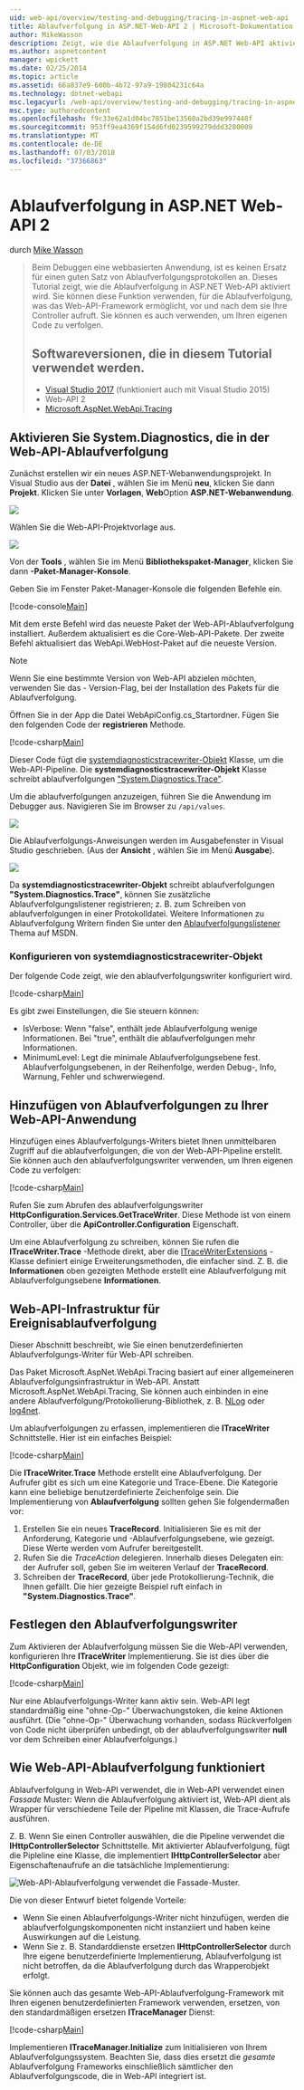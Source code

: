 ```yaml
---
uid: web-api/overview/testing-and-debugging/tracing-in-aspnet-web-api
title: Ablaufverfolgung in ASP.NET-Web-API 2 | Microsoft-Dokumentation
author: MikeWasson
description: Zeigt, wie die Ablaufverfolgung in ASP.NET Web-API aktiviert.
ms.author: aspnetcontent
manager: wpickett
ms.date: 02/25/2014
ms.topic: article
ms.assetid: 66a837e9-600b-4b72-97a9-19804231c64a
ms.technology: dotnet-webapi
msc.legacyurl: /web-api/overview/testing-and-debugging/tracing-in-aspnet-web-api
msc.type: authoredcontent
ms.openlocfilehash: f9c33e62a1d04bc7851be13560a2bd39e997448f
ms.sourcegitcommit: 953ff9ea4369f154d6fd0239599279ddd3280009
ms.translationtype: MT
ms.contentlocale: de-DE
ms.lasthandoff: 07/03/2018
ms.locfileid: "37366863"
---
```

<a name="tracing-in-aspnet-web-api-2"></a>Ablaufverfolgung in ASP.NET Web-API 2
====================
durch [Mike Wasson](https://github.com/MikeWasson)

> Beim Debuggen eine webbasierten Anwendung, ist es keinen Ersatz für einen guten Satz von Ablaufverfolgungsprotokollen an. Dieses Tutorial zeigt, wie die Ablaufverfolgung in ASP.NET Web-API aktiviert wird. Sie können diese Funktion verwenden, für die Ablaufverfolgung, was das Web-API-Framework ermöglicht, vor und nach dem sie Ihre Controller aufruft. Sie können es auch verwenden, um Ihren eigenen Code zu verfolgen.
> 
> ## <a name="software-versions-used-in-the-tutorial"></a>Softwareversionen, die in diesem Tutorial verwendet werden.
> 
> 
> - [Visual Studio 2017](https://www.visualstudio.com/downloads/) (funktioniert auch mit Visual Studio 2015)
> - Web-API 2
> - [Microsoft.AspNet.WebApi.Tracing](http://www.nuget.org/packages/Microsoft.AspNet.WebApi.Tracing)


## <a name="enable-systemdiagnostics-tracing-in-web-api"></a>Aktivieren Sie System.Diagnostics, die in der Web-API-Ablaufverfolgung

Zunächst erstellen wir ein neues ASP.NET-Webanwendungsprojekt. In Visual Studio aus der **Datei** , wählen Sie im Menü **neu**, klicken Sie dann **Projekt**. Klicken Sie unter **Vorlagen**, **Web**Option **ASP.NET-Webanwendung**.

[![](tracing-in-aspnet-web-api/_static/image2.png)](tracing-in-aspnet-web-api/_static/image1.png)

Wählen Sie die Web-API-Projektvorlage aus.

[![](tracing-in-aspnet-web-api/_static/image4.png)](tracing-in-aspnet-web-api/_static/image3.png)

Von der **Tools** , wählen Sie im Menü **Bibliothekspaket-Manager**, klicken Sie dann **-Paket-Manager-Konsole**.

Geben Sie im Fenster Paket-Manager-Konsole die folgenden Befehle ein.

[!code-console[Main](tracing-in-aspnet-web-api/samples/sample1.cmd)]

Mit dem erste Befehl wird das neueste Paket der Web-API-Ablaufverfolgung installiert. Außerdem aktualisiert es die Core-Web-API-Pakete. Der zweite Befehl aktualisiert das WebApi.WebHost-Paket auf die neueste Version.

> [!NOTE]
> Wenn Sie eine bestimmte Version von Web-API abzielen möchten, verwenden Sie das - Version-Flag, bei der Installation des Pakets für die Ablaufverfolgung.


Öffnen Sie in der App die Datei WebApiConfig.cs\_Startordner. Fügen Sie den folgenden Code der **registrieren** Methode.

[!code-csharp[Main](tracing-in-aspnet-web-api/samples/sample2.cs?highlight=6)]

Dieser Code fügt die [systemdiagnosticstracewriter-Objekt](https://msdn.microsoft.com/library/system.web.http.tracing.systemdiagnosticstracewriter.aspx) Klasse, um die Web-API-Pipeline. Die **systemdiagnosticstracewriter-Objekt** Klasse schreibt ablaufverfolgungen ["System.Diagnostics.Trace"](https://msdn.microsoft.com/library/system.diagnostics.trace).

Um die ablaufverfolgungen anzuzeigen, führen Sie die Anwendung im Debugger aus. Navigieren Sie im Browser zu `/api/values`.

![](tracing-in-aspnet-web-api/_static/image5.png)

Die Ablaufverfolgungs-Anweisungen werden im Ausgabefenster in Visual Studio geschrieben. (Aus der **Ansicht** , wählen Sie im Menü **Ausgabe**).

[![](tracing-in-aspnet-web-api/_static/image7.png)](tracing-in-aspnet-web-api/_static/image6.png)

Da **systemdiagnosticstracewriter-Objekt** schreibt ablaufverfolgungen **"System.Diagnostics.Trace"**, können Sie zusätzliche Ablaufverfolgungslistener registrieren; z. B. zum Schreiben von ablaufverfolgungen in einer Protokolldatei. Weitere Informationen zu Ablaufverfolgung Writern finden Sie unter den [Ablaufverfolgungslistener](https://msdn.microsoft.com/library/4y5y10s7.aspx) Thema auf MSDN.

### <a name="configuring-systemdiagnosticstracewriter"></a>Konfigurieren von systemdiagnosticstracewriter-Objekt

Der folgende Code zeigt, wie den ablaufverfolgungswriter konfiguriert wird.

[!code-csharp[Main](tracing-in-aspnet-web-api/samples/sample3.cs)]

Es gibt zwei Einstellungen, die Sie steuern können:

- IsVerbose: Wenn "false", enthält jede Ablaufverfolgung wenige Informationen. Bei "true", enthält die ablaufverfolgungen mehr Informationen.
- MinimumLevel: Legt die minimale Ablaufverfolgungsebene fest. Ablaufverfolgungsebenen, in der Reihenfolge, werden Debug-, Info, Warnung, Fehler und schwerwiegend.

## <a name="adding-traces-to-your-web-api-application"></a>Hinzufügen von Ablaufverfolgungen zu Ihrer Web-API-Anwendung

Hinzufügen eines Ablaufverfolgungs-Writers bietet Ihnen unmittelbaren Zugriff auf die ablaufverfolgungen, die von der Web-API-Pipeline erstellt. Sie können auch den ablaufverfolgungswriter verwenden, um Ihren eigenen Code zu verfolgen:

[!code-csharp[Main](tracing-in-aspnet-web-api/samples/sample4.cs)]

Rufen Sie zum Abrufen des ablaufverfolgungswriter **HttpConfiguration.Services.GetTraceWriter**. Diese Methode ist von einem Controller, über die **ApiController.Configuration** Eigenschaft.

Um eine Ablaufverfolgung zu schreiben, können Sie rufen die **ITraceWriter.Trace** -Methode direkt, aber die [ITraceWriterExtensions](https://msdn.microsoft.com/library/system.web.http.tracing.itracewriterextensions.aspx) -Klasse definiert einige Erweiterungsmethoden, die einfacher sind. Z. B. die **Informationen** oben gezeigten Methode erstellt eine Ablaufverfolgung mit Ablaufverfolgungsebene **Informationen**.

## <a name="web-api-tracing-infrastructure"></a>Web-API-Infrastruktur für Ereignisablaufverfolgung

Dieser Abschnitt beschreibt, wie Sie einen benutzerdefinierten Ablaufverfolgungs-Writer für Web-API schreiben.

Das Paket Microsoft.AspNet.WebApi.Tracing basiert auf einer allgemeineren Ablaufverfolgungsinfrastruktur in Web-API. Anstatt Microsoft.AspNet.WebApi.Tracing, Sie können auch einbinden in eine andere Ablaufverfolgung/Protokollierung-Bibliothek, z. B. [NLog](http://nlog-project.org/) oder [log4net](http://logging.apache.org/log4net/).

Um ablaufverfolgungen zu erfassen, implementieren die **ITraceWriter** Schnittstelle. Hier ist ein einfaches Beispiel:

[!code-csharp[Main](tracing-in-aspnet-web-api/samples/sample5.cs)]

Die **ITraceWriter.Trace** Methode erstellt eine Ablaufverfolgung. Der Aufrufer gibt es sich um eine Kategorie und Trace-Ebene. Die Kategorie kann eine beliebige benutzerdefinierte Zeichenfolge sein. Die Implementierung von **Ablaufverfolgung** sollten gehen Sie folgendermaßen vor:

1. Erstellen Sie ein neues **TraceRecord**. Initialisieren Sie es mit der Anforderung, Kategorie und -Ablaufverfolgungsebene, wie gezeigt. Diese Werte werden vom Aufrufer bereitgestellt.
2. Rufen Sie die *TraceAction* delegieren. Innerhalb dieses Delegaten ein: der Aufrufer soll, geben Sie im weiteren Verlauf der **TraceRecord**.
3. Schreiben der **TraceRecord**, über jede Protokollierung-Technik, die Ihnen gefällt. Die hier gezeigte Beispiel ruft einfach in **"System.Diagnostics.Trace"**.

## <a name="setting-the-trace-writer"></a>Festlegen den Ablaufverfolgungswriter

Zum Aktivieren der Ablaufverfolgung müssen Sie die Web-API verwenden, konfigurieren Ihre **ITraceWriter** Implementierung. Sie ist dies über die **HttpConfiguration** Objekt, wie im folgenden Code gezeigt:

[!code-csharp[Main](tracing-in-aspnet-web-api/samples/sample6.cs)]

Nur eine Ablaufverfolgungs-Writer kann aktiv sein. Web-API legt standardmäßig eine &quot;ohne-Op-&quot; Überwachungstoken, die keine Aktionen ausführt. (Die &quot;ohne-Op-&quot; Überwachung vorhanden, sodass Rückverfolgen von Code nicht überprüfen unbedingt, ob der ablaufverfolgungswriter **null** vor dem Schreiben einer Ablaufverfolgungs.)

## <a name="how-web-api-tracing-works"></a>Wie Web-API-Ablaufverfolgung funktioniert

Ablaufverfolgung in Web-API verwendet, die in Web-API verwendet einen *Fassade* Muster: Wenn die Ablaufverfolgung aktiviert ist, Web-API dient als Wrapper für verschiedene Teile der Pipeline mit Klassen, die Trace-Aufrufe ausführen.

Z. B. Wenn Sie einen Controller auswählen, die die Pipeline verwendet die **IHttpControllerSelector** Schnittstelle. Mit aktivierter Ablaufverfolgung, fügt die Pipleline eine Klasse, die implementiert **IHttpControllerSelector** aber Eigenschaftenaufrufe an die tatsächliche Implementierung:

![Web-API-Ablaufverfolgung verwendet die Fassade-Muster.](tracing-in-aspnet-web-api/_static/image8.png)

Die von dieser Entwurf bietet folgende Vorteile:

- Wenn Sie einen Ablaufverfolgungs-Writer nicht hinzufügen, werden die ablaufverfolgungskomponenten nicht instanziiert und haben keine Auswirkungen auf die Leistung.
- Wenn Sie z. B. Standarddienste ersetzen **IHttpControllerSelector** durch Ihre eigene benutzerdefinierte Implementierung, Ablaufverfolgung ist nicht betroffen, da die Ablaufverfolgung durch das Wrapperobjekt erfolgt.

Sie können auch das gesamte Web-API-Ablaufverfolgung-Framework mit Ihren eigenen benutzerdefinierten Framework verwenden, ersetzen, von den standardmäßigen ersetzen **ITraceManager** Dienst:

[!code-csharp[Main](tracing-in-aspnet-web-api/samples/sample7.cs)]

Implementieren **ITraceManager.Initialize** zum Initialisieren von Ihrem Ablaufverfolgungssystem. Beachten Sie, dass dies ersetzt die *gesamte* Ablaufverfolgung Frameworks einschließlich sämtlicher den Ablaufverfolgungscode, die in Web-API integriert ist.
